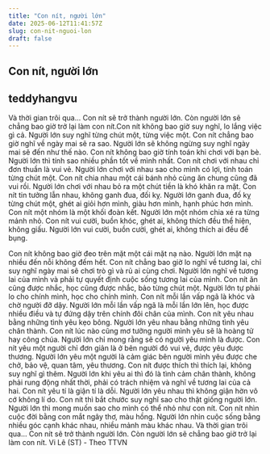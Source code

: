 ```yaml
---
title: "Con nít, người lớn"
date: 2025-06-12T11:41:57Z
slug: con-nit-nguoi-lon
draft: false
---
```


## Con nít, người lớn

## teddyhangvu

Và thời gian trôi qua... Con nít sẽ trở thành người lớn. Còn người lớn sẽ chẳng bao giờ trở lại làm con nít.Con nít không bao giờ suy nghĩ, lo lắng việc gì cả. Người lớn suy nghĩ từng chút một, từng việc một.
Con nít chẳng bao giờ nghĩ về ngày mai sẽ ra sao. Người lớn sẽ không ngừng suy nghĩ ngày mai sẽ đến như thế nào.
Con nít không bao giờ tính toán khi chơi với bạn bè. Người lớn thì tính sao nhiều phần tốt về mình nhất.
Con nít chơi với nhau chỉ đơn thuần là vui vẻ. Người lớn chơi với nhau sao cho mình có lợi, tính toán từng chút một.
Con nít chia nhau một cái bánh nhỏ cùng ăn chung cũng đã vui rồi. Người lớn chơi với nhau bỏ ra một chút tiền là khó khăn ra mặt.
Con nít tin tưởng lẫn nhau, không ganh đua, đối kỵ. Người lớn ganh đua, đố kỵ từng chút một, ghét ai giỏi hơn mình, giàu hơn mình, hạnh phúc hơn mình.
Con nít một nhóm là một khối đoàn kết. Người lớn một nhóm chia xé ra từng mảnh nhỏ.
Con nít vui cười, buồn khóc, ghét ai, không thích đều thể hiện, không giấu. Người lớn vui cười, buồn cười, ghét ai, không thích ai đều để bụng.


Con nít không bao giờ đeo trên mặt một cái mặt nạ nào. Người lớn mặt nạ nhiều đến nỗi không đếm hết.
Con nít chẳng bao giờ lo nghĩ về tương lai, chỉ suy nghĩ ngày mai sẽ chơi trò gì và rủ ai cùng chơi. Người lớn nghĩ về tương lai của mình và phải tự quyết định cuộc sống tương lai của mình.
Con nít ăn cũng được nhắc, học cũng được nhắc, bảo từng chút một. Người lớn tự phải lo cho chính mình, học cho chính mình.
Con nít mỗi lần vấp ngã là khóc và chờ người đỡ dậy. Người lớn mỗi lần vấp ngã là mỗi lần lớn lên, học được nhiều điều và tự đứng dậy trên chính đôi chân của mình.
Con nít yêu nhau bằng những tình yêu kẹo bông. Người lớn yêu nhau bằng những tình yêu chân thành.
Con nít lúc nào cũng mơ tưởng người mình yêu sẽ là hoàng tử hay công chúa. Người lớn chỉ mong rằng sẽ có người yêu mình là được.
Con nít yêu một người chỉ đơn giản là ở bên người đó vui vẻ, được yêu được thương. Người lớn yêu một người là cảm giác bên người mình yêu được che chở, bảo vệ, quan tâm, yêu thương.
Con nít được thích thì thích lại, không suy nghĩ gì thêm. Người lớn khi yêu ai thì đó là tình cảm chân thành, không phải rung động nhất thời, phải có trách nhiệm và nghĩ về tương lai của cả hai.
Con nít yêu tí là giận tí là dỗi. Người lớn yêu nhau thì không giận hờn vô cớ không lí do.
Con nít thì bắt chước suy nghĩ sao cho thật giống người lớn. Người lớn thì mong muốn sao cho mình có thể nhỏ như con nít.
Con nít nhìn cuộc đời bằng con mắt ngây thơ, màu hồng. Người lớn nhìn cuộc sống bằng nhiều góc cạnh khác nhau, nhiều mảnh màu khác nhau.
Và thời gian trôi qua…
Con nít sẽ trở thành người lớn. Còn người lớn sẽ chẳng bao giờ trở lại làm con nít.
 Vi Lê (ST) - Theo TTVN